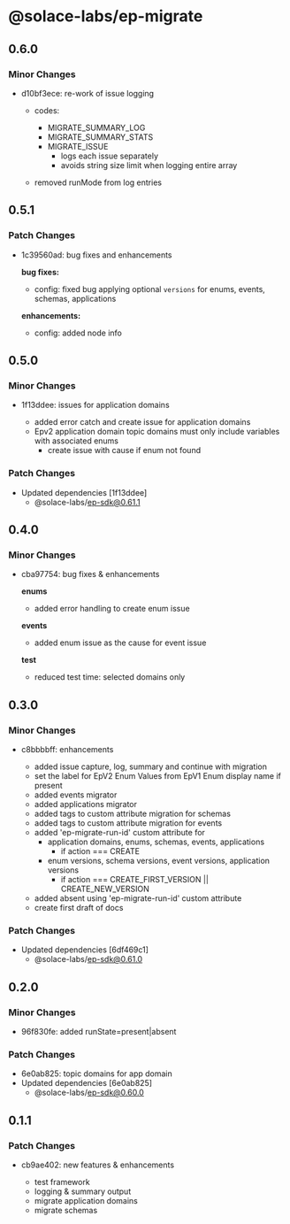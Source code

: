 # @solace-labs/ep-migrate

## 0.6.0

### Minor Changes

- d10bf3ece: re-work of issue logging

  - codes:

    - MIGRATE_SUMMARY_LOG
    - MIGRATE_SUMMARY_STATS
    - MIGRATE_ISSUE
      - logs each issue separately
      - avoids string size limit when logging entire array

  - removed runMode from log entries

## 0.5.1

### Patch Changes

- 1c39560ad: bug fixes and enhancements

  **bug fixes:**

  - config: fixed bug applying optional `versions` for enums, events, schemas, applications

  **enhancements:**

  - config: added node info

## 0.5.0

### Minor Changes

- 1f13ddee: issues for application domains

  - added error catch and create issue for application domains
  - Epv2 application domain topic domains must only include variables with associated enums
    - create issue with cause if enum not found

### Patch Changes

- Updated dependencies [1f13ddee]
  - @solace-labs/ep-sdk@0.61.1

## 0.4.0

### Minor Changes

- cba97754: bug fixes & enhancements

  **enums**

  - added error handling to create enum issue

  **events**

  - added enum issue as the cause for event issue

  **test**

  - reduced test time: selected domains only

## 0.3.0

### Minor Changes

- c8bbbbff: enhancements

  - added issue capture, log, summary and continue with migration
  - set the label for EpV2 Enum Values from EpV1 Enum display name if present
  - added events migrator
  - added applications migrator
  - added tags to custom attribute migration for schemas
  - added tags to custom attribute migration for events
  - added 'ep-migrate-run-id' custom attribute for
    - application domains, enums, schemas, events, applications
      - if action === CREATE
    - enum versions, schema versions, event versions, application versions
      - if action === CREATE_FIRST_VERSION || CREATE_NEW_VERSION
  - added absent using 'ep-migrate-run-id' custom attribute
  - create first draft of docs

### Patch Changes

- Updated dependencies [6df469c1]
  - @solace-labs/ep-sdk@0.61.0

## 0.2.0

### Minor Changes

- 96f830fe: added runState=present|absent

### Patch Changes

- 6e0ab825: topic domains for app domain
- Updated dependencies [6e0ab825]
  - @solace-labs/ep-sdk@0.60.0

## 0.1.1

### Patch Changes

- cb9ae402: new features & enhancements

  - test framework
  - logging & summary output
  - migrate application domains
  - migrate schemas
